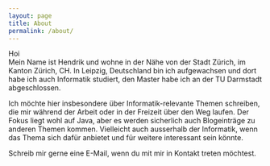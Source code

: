 ```yaml
---
layout: page
title: About
permalink: /about/
---
```


Hoi    
Mein Name ist Hendrik und wohne in der Nähe von der Stadt Zürich, im Kanton Zürich, CH.
In Leipzig, Deutschland bin ich aufgewachsen und dort habe ich auch Informatik studiert, den Master habe ich an der TU Darmstadt abgeschlossen.

Ich möchte hier insbesondere über Informatik-relevante Themen schreiben, die mir während der Arbeit oder in der Freizeit über den Weg laufen.
Der Fokus liegt wohl auf Java, aber es werden sicherlich auch Blogeinträge zu anderen Themen kommen. Vielleicht auch ausserhalb der Informatik,
wenn das Thema sich dafür anbietet und für weitere interessant sein könnte.

Schreib mir gerne eine E-Mail, wenn du mit mir in Kontakt treten möchtest.